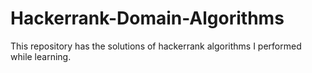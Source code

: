 # Hackerrank-Domain-Algorithms
This repository has the solutions of hackerrank algorithms I performed while learning.
